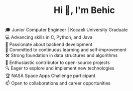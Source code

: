 <h1 align="center">Hi 👋, I'm Behic</h1>
<br>
🎓 Junior Computer Engineer | Kocaeli University Graduate
<br>
💻 Advancing skills in C, Python, and Java
<br>
🚀 Passionate about backend development
<br>
🌱 Committed to continuous learning and self-improvement
<br>
🛠️ Strong foundation in data structures and algorithms
<br>
🤝 Enthusiastic contributor to open-source projects
<br>
🔍 Eager to explore and implement new technologies
<br>
🏆 NASA Space Apps Challenge participant
<br>
📫 Open to collaborations and career opportunities
<br>
